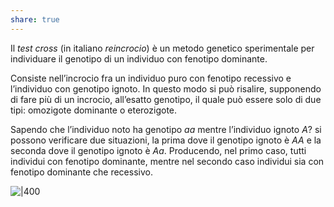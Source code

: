 ```yaml
---
share: true
---
```

Il *test cross* (in italiano *reincrocio*) è un metodo genetico sperimentale per individuare il genotipo di un individuo con fenotipo dominante.

Consiste nell’incrocio fra un individuo puro con fenotipo recessivo e l’individuo con genotipo ignoto.
In questo modo si può risalire, supponendo di fare più di un incrocio, all’esatto genotipo, il quale può essere solo di due tipi: omozigote dominante o eterozigote.

Sapendo che l’individuo noto ha genotipo $aa$ mentre l’individuo ignoto $A?$ si possono verificare due situazioni, la prima dove il genotipo ignoto è $AA$ e la seconda dove il genotipo ignoto è $Aa$.
Producendo, nel primo caso, tutti individui con fenotipo dominante, mentre nel secondo caso individui sia con fenotipo dominante che recessivo.

![|400](dfa4f08e9325f902777c8e3fa29cb31e_MD5%201.png)